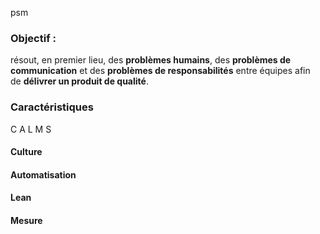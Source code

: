 psm
### **Objectif** :
résout, en premier lieu, des **problèmes humains**, des **problèmes de communication** et des **problèmes de responsabilités** entre équipes afin de **délivrer un produit de qualité**.

### **Caractéristiques**
C A L M S

#### **Culture**

#### **Automatisation**

#### **Lean**

#### **Mesure**
